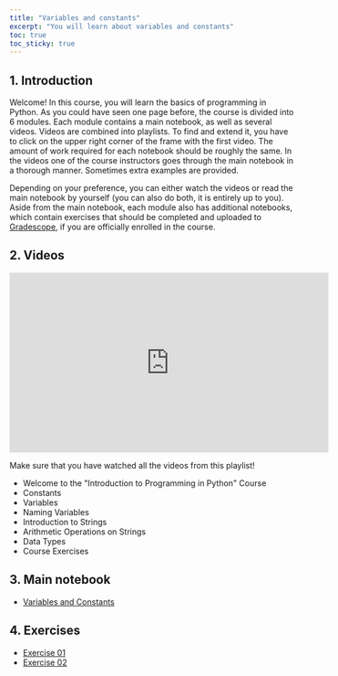 ```yaml
---
title: "Variables and constants"
excerpt: "You will learn about variables and constants"
toc: true
toc_sticky: true
---
```


<script src="https://unpkg.com/vanilla-back-to-top@7.2.1/dist/vanilla-back-to-top.min.js"></script>
<script>addBackToTop()</script>

## 1. Introduction

Welcome! In this course, you will learn the basics of programming in Python. As you could have seen one page before, the course is divided into 6 modules. Each module contains a main notebook, as well as several videos. Videos are combined into playlists. To find and extend it, you have to click on the upper right corner of the frame with the first video. The amount of work required for each notebook should be roughly the same. In the videos one of the course instructors goes through the main notebook in a thorough manner. Sometimes extra examples are provided. 

Depending on your preference, you can either watch the videos or read the main notebook by yourself (you can also do both, it is entirely up to you). Aside from the main notebook, each module also has additional notebooks, which contain exercises that should be completed and uploaded to [Gradescope](https://www.gradescope.com/), if you are officially enrolled in the course.

## 2. Videos

<iframe width="560" height="315" src="https://www.youtube.com/embed/?playlist=CdBT4Ub6CRI,Ya7SsIVMXTk,3TIpGDM1i4s,fDVtfJJO7Ic,c0k9mBbukBY,DerEj07SKI4,52IM0KyWMf8,YjEDWH9f02o," title="YouTube video player" frameborder="0" allow="accelerometer; autoplay; clipboard-write; encrypted-media; gyroscope; picture-in-picture" allowfullscreen></iframe>

Make sure that you have watched all the videos from this playlist!

- Welcome to the "Introduction to Programming in Python" Course
- Constants
- Variables
- Naming Variables 
- Introduction to Strings
- Arithmetic Operations on Strings
- Data Types
- Course Exercises

## 3. Main notebook

* [Variables and Constants](https://colab.research.google.com/github/lazarskiopencourses/lazarskiopencourses.github.io/blob/master/courses/introduction_to_programming_in_python/01_variables_and_constants/en/variables_and_constants.ipynb)

## 4. Exercises

* [Exercise 01](https://colab.research.google.com/github/lazarskiopencourses/lazarskiopencourses.github.io/blob/master/courses/introduction_to_programming_in_python/01_variables_and_constants/en/ex_01.ipynb)
* [Exercise 02](https://colab.research.google.com/github/lazarskiopencourses/lazarskiopencourses.github.io/blob/master/courses/introduction_to_programming_in_python/01_variables_and_constants/en/ex_02.ipynb)